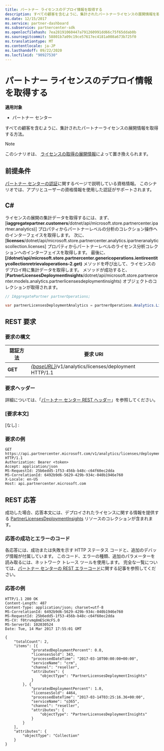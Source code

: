 ```yaml
---
title: パートナー ライセンスのデプロイ情報を取得する
description: すべての顧客を含むように、集計されたパートナーライセンスの展開情報を取得する方法。
ms.date: 12/15/2017
ms.service: partner-dashboard
ms.subservice: partnercenter-sdk
ms.openlocfilehash: 7ea28191060447a791260991dd66c75f65ddab0b
ms.sourcegitcommit: 58801b7a09c19ce57617ec4181a008a673b725f0
ms.translationtype: MT
ms.contentlocale: ja-JP
ms.lasthandoff: 09/22/2020
ms.locfileid: "90927530"
---
```

# <a name="get-partner-licenses-deployment-information"></a>パートナー ライセンスのデプロイ情報を取得する

**適用対象**

- パートナー センター

すべての顧客を含むように、集計されたパートナーライセンスの展開情報を取得する方法。

> [!NOTE]
> このシナリオは、 [ライセンスの取得の展開情報](get-licenses-deployment-information.md)によって置き換えられます。

## <a name="prerequisites"></a>前提条件

[パートナー センターの認証](partner-center-authentication.md)に関するページで説明している資格情報。 このシナリオでは、アプリとユーザーの資格情報を使用した認証がサポートされます。

## <a name="c"></a>C\#

ライセンスの展開の集計データを取得するには、まず、[**iaggregatepartner.customers**/dotnet/api/microsoft.store.partnercenter.ipartner.analytics)] プロパティからパートナーレベルの分析のコレクション操作へのインターフェイスを取得します。 次に、[**licenses**/dotnet/api/microsoft.store.partnercenter.analytics.ipartneranalyticscollection.licenses] プロパティからパートナーレベルのライセンス分析コレクションへのインターフェイスを取得します。 最後に、**[/dotnet/api/microsoft.store.partnercenter.genericoperations.ientireentitycollectionretrievaloperations-2.get)** メソッドを呼び出して、ライセンスのデプロイ時に集計データを取得します。 メソッドが成功すると、[**PartnerLicensesDeploymentInsights**/dotnet/api/microsoft.store.partnercenter.models.analytics.partnerlicensesdeploymentinsights) オブジェクトのコレクションが取得されます。

``` csharp
// IAggregatePartner partnerOperations;

var partnerLicensesDeploymentAnalytics = partnerOperations.Analytics.Licenses.Deployment.Get();
```

## <a name="rest-request"></a>REST 要求

### <a name="request-syntax"></a>要求の構文

| 認証方法  | 要求 URI                                                                           |
|---------|---------------------------------------------------------------------------------------|
| **GET** | [*{baseURL}*](partner-center-rest-urls.md)/v1/analytics/licenses/deployment HTTP/1.1 |

### <a name="request-headers"></a>要求ヘッダー

詳細については、「[パートナー センター REST ヘッダー](headers.md)」を参照してください。

### <a name="request-body"></a>[要求本文]

[なし] :

### <a name="request-example"></a>要求の例

```http
GET https://api.partnercenter.microsoft.com/v1/analytics/licenses/deployment HTTP/1.1
Authorization: Bearer <token>
Accept: application/json
MS-RequestId: 25b6edd5-1f53-456b-b48c-c64f60ec2dda
MS-CorrelationId: 6492b9d6-5629-429b-934c-040b1946e760
X-Locale: en-US
Host: api.partnercenter.microsoft.com
```

## <a name="rest-response"></a>REST 応答

成功した場合、応答本文には、デプロイされたライセンスに関する情報を提供する [PartnerLicensesDeploymentInsights](analytics-resources.md#partnerlicensesdeploymentinsights) リソースのコレクションが含まれます。

### <a name="response-success-and-error-codes"></a>応答の成功とエラーのコード

各応答には、成功または失敗を示す HTTP ステータス コードと、追加のデバッグ情報が付属しています。 このコード、エラーの種類、追加のパラメーターを読み取るには、ネットワーク トレース ツールを使用します。 完全な一覧については、[パートナー センターの REST エラーコード](error-codes.md)に関する記事を参照してください。

### <a name="response-example"></a>応答の例

```http
HTTP/1.1 200 OK
Content-Length: 487
Content-Type: application/json; charset=utf-8
MS-CorrelationId: 6492b9d6-5629-429b-934c-040b1946e760
MS-RequestId: 25b6edd5-1f53-456b-b48c-c64f60ec2dda
MS-CV: f0trvmq8mEScHcFS.0
MS-ServerId: 102030524
Date: Tue, 14 Mar 2017 17:55:01 GMT

{
    "totalCount": 2,
    "items": [{
            "proratedDeploymentPercent": 0.0,
            "licensesSold": 343,
            "processedDateTime": "2017-03-10T00:00:00+00:00",
            "serviceName": "crm",
            "channel": "reseller",
            "attributes": {
                "objectType": "PartnerLicensesDeploymentInsights"
            }
        }, {
            "proratedDeploymentPercent": 1.0,
            "licensesSold": 4464,
            "processedDateTime": "2017-03-14T03:25:16.36+00:00",
            "serviceName": "o365",
            "channel": "reseller",
            "attributes": {
                "objectType": "PartnerLicensesDeploymentInsights"
            }
        }
    ],
    "attributes": {
        "objectType": "Collection"
    }
}
```
